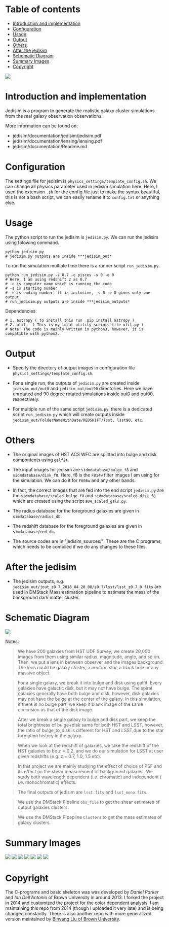 Table of contents
==================
- [Introduction and implementation](#introduction-and-implementation)
- [Configuration](#configuration)
- [Usage](#usage)
- [Output](#output)
- [Others](#others)
- [After the jedisim](#after-the-jedisim)
- [Schematic Diagram](#schematic-diagram)
- [Summary Images](#summary-images)
- [Copyright](#copyright)

![](ohio.png) 

# Introduction and implementation
Jedisim is a program to generate the realistic galaxy cluster simulations from the real
galaxy observation observations.

More information can be found on:
 - jedisim/documentation/jedisim/jedisim.pdf
 - jedisim/documentation/lensing/lensing.pdf
 - jedisim/documentation/Readme.md
    
# Configuration
The settings file for jedisim is `physics_settings/template_config.sh`.
We can change all physics parameter used in jedisim simulation here.
Here, I used the extension `.sh` for the config file just to make the syntax beautiful, this is 
not a bash script, we can easily rename it to `config.txt` or anything else.

# Usage
The python script to run the jedisim is `jedisim.py`. We can run the jedisim using
folowing command.
```
python jedisim.py
# jedisim.py outputs are inside ***jedisim_out*
```

To run the simulation multiple time there is a runner script `run_jedisim.py`.
```
python run_jedisim.py -z 0.7 -c pisces -s 0 -e 0
# Here, I am using redshift z as 0.7
# -c is computer name which is running the code
# -s is starting number
# -e is ending number, it is inclusive, -s 0 -e 0 gives only one output.
# run_jedisim.py outputs are inside ***jedisim_outputs*
```

Dependencies:
```
# 1. astropy ( to install this run  pip install astropy )
# 2. util   ( This is my local utitily scripts file util.py )
# Note: The code is mainly written in python3, however, it is compatible with python2.
```

# Output

* Specify the directory of output images in configuration file `physics_settings/template_config.sh`.

* For a single run, the outputs of `jedisim.py` are created inside `jedisim_out/out0` 
  and `jedisim_out/out90` directories. Here we have unrotated and 90 degree rotated simulations
  inside out0 and out90, respectively.

* For multiple run of the same script `jedisim.py`,  there is a dedicated script `run_jedisim.py`
  which will create outputs inside `jedisim_out/FolderNameWithDate/REDSHIFT/lsst, lsst90, etc`.


# Others

* The original images of HST ACS WFC are splitted into bulge and disk compontents using `galfit`.

* The input images for jedisim are `sidmdatabase/bulge_f8` and `sidmdatabase/disk_f8`.
  Here, f8 is the `F814w` filter images I am using for the simulation. We can do it for `F606w`
  and any other bands.
  
* In fact, the correct images that are fed into the end script `jedisim.py` are the 
  `sidmdatabase/scaled_bulge_f8` and `sidmdatabase/scaled_disk_f8` which are created using the 
  script `a04_scaled_gals.py`.

* The radius database for the foreground galaxies are given in `simdatabase/radius_db`.

* The redshift database for the foreground galaxies are given in `simdatabase/red_db`.

* The source codes are in "jedisim_sources/". These are the C programs, 
  which needs to be compiled if we do any changes to these files.

# After the jedisim

* The jedisim outputs, e.g. `jedisim_out/jout_z0.7_2018_04_20_08/z0.7/lsst/lsst_z0.7_0.fits`
  are used in DMStack Mass estimation pipeline to estimate the mass of the 
  background dark matter cluster.
  
# Schematic Diagram
![](images/Jedisim_Diagram.png)

Notes:
> We have 200 galaxies from HST UDF Survey, we create 20,000 images from them using similar radius, magnitude, angle, and so on. Then, we put a lens in between observer and the images background. The lens could be galaxy cluster,  a neutron star, a black hole or any massive object.

> For a single galaxy, we break it into bulge and disk using galfit. Every galaxies have galactic disk, but it may not have bulge. The spiral galaxies generally have both bulge and disk, however, disk galaxies may not have the bulge at the center of the galaxy. In this simulation, if there is no bulge part, we keep it blank image of the same dimension as that of the disk image.

> After we break a single galaxy to bulge and disk part, we keep the total brightness of bulge+disk same for both HST and LSST, however, the ratio of bulge_to_disk is different for HST and LSST,due to the star formation history in the galaxy.

> When we look at the redshift of galaxies, we take the redshift of the HST galaxies to be $z = 0.2$, and we do our simulation for LSST at user given redshifts (e.g. z = 0.7, 1.0, 1.5 etc).

> In this project we are mainly studying the effect of choice of PSF and its effect on the shear measurement of background galaxies. We study both wavelength dependent (i.e. chromatic) and independent ( i.e. monochromatic) effects.

> The final outputs of jedisim are `lsst.fits` and `lsst_mono.fits`.

> We use the DMStack Pipeline `obs_file` to get the shear estimates of output galaxies clusters.

> We use the DMStack Pipepline `Clusters` to get the mass estimates of galaxy clusters.

# Summary Images
![](images/galaxy_fitting.png)
![](images/rescaling_bulge_disk.png)
![](images/psf_from_phosim.png)
![](images/jeditransform.png)
![](images/transform_and_distort.png)
![](images/hst_convolve.png)
![](images/chro_mono.png)

# Copyright
The C-programs and basic skeleton was  was developed by *Daniel Parker*  and *Ian Dell'Antonio* 
of Brown University in around 2013. I forked the project in 2014 and customized the project for the color dependent analysis. I am maintaining this repo from 2014 (though I uploaded it very late) and is being changed constantly.
There is also another repo with more generalized version maintained by [Binyang Liu of Brown University](https://github.com/rbliu/jedisim).<br>
